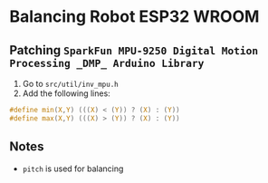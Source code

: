 # Balancing Robot ESP32 WROOM

## Patching `SparkFun MPU-9250 Digital Motion Processing _DMP_ Arduino Library`

1. Go to `src/util/inv_mpu.h`
2. Add the following lines:
```C
#define min(X,Y) (((X) < (Y)) ? (X) : (Y))
#define max(X,Y) (((X) > (Y)) ? (X) : (Y))
```

## Notes

- `pitch` is used for balancing